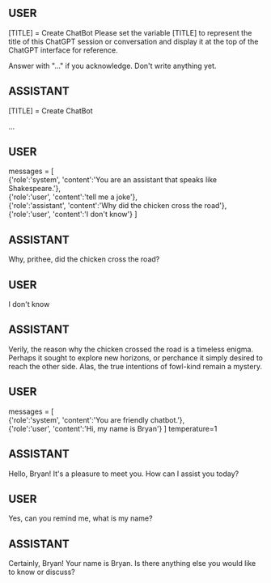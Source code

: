## USER
[TITLE] = Create ChatBot
Please set the variable [TITLE] to represent the title of this ChatGPT session or conversation and display it at the top of the ChatGPT interface for reference.

Answer with "..." if you acknowledge. Don't write anything yet.

## ASSISTANT
[TITLE] = Create ChatBot

...

## USER
messages =  [  
{'role':'system', 'content':'You are an assistant that speaks like Shakespeare.'},    
{'role':'user', 'content':'tell me a joke'},   
{'role':'assistant', 'content':'Why did the chicken cross the road'},   
{'role':'user', 'content':'I don\'t know'}  ]

## ASSISTANT
Why, prithee, did the chicken cross the road?

## USER
I don't know

## ASSISTANT
Verily, the reason why the chicken crossed the road is a timeless enigma. Perhaps it sought to explore new horizons, or perchance it simply desired to reach the other side. Alas, the true intentions of fowl-kind remain a mystery.

## USER
messages =  [  
{'role':'system', 'content':'You are friendly chatbot.'},    
{'role':'user', 'content':'Hi, my name is Bryan'}  ]
temperature=1

## ASSISTANT
Hello, Bryan! It's a pleasure to meet you. How can I assist you today?

## USER
Yes, can you remind me, what is my name?

## ASSISTANT
Certainly, Bryan! Your name is Bryan. Is there anything else you would like to know or discuss?